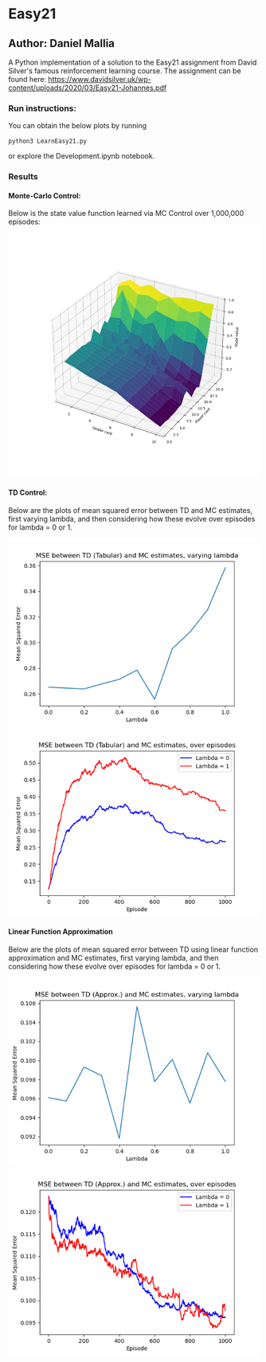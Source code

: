 # Easy21
## Author: Daniel Mallia

A Python implementation of a solution to the Easy21 assignment from David
Silver's famous reinforcement learning course. The assignment can be found
here:
https://www.davidsilver.uk/wp-content/uploads/2020/03/Easy21-Johannes.pdf

### Run instructions:
You can obtain the below plots by running
```
python3 LearnEasy21.py
```

or explore the Development.ipynb notebook.

### Results
#### Monte-Carlo Control:
Below is the state value function learned via MC Control over 1,000,000
episodes: 
![MC state value function](
Plots/mc_value_func_1000000_episodes_seed_1234.png)

#### TD Control:
Below are the plots of mean squared error between TD and MC estimates, first
varying lambda, and then considering how these evolve over episodes for lambda
= 0 or 1.

![MSE by lambda](Plots/td_tabular_mse_by_lambda_1000000_episodes_seed_1234.png)
![MSE by episode](
Plots/td_tabular_mse_by_episode_1000000_episodes_seed_1234.png)

#### Linear Function Approximation
Below are the plots of mean squared error between TD using linear function
approximation and MC estimates, first varying lambda, and then considering how
these evolve over episodes for lambda = 0 or 1.

![MSE by lambda](Plots/td_approx_mse_by_lambda_1000000_episodes_seed_1234.png)
![MSE by episode](
Plots/td_approx_mse_by_episode_1000000_episodes_seed_1234.png)
